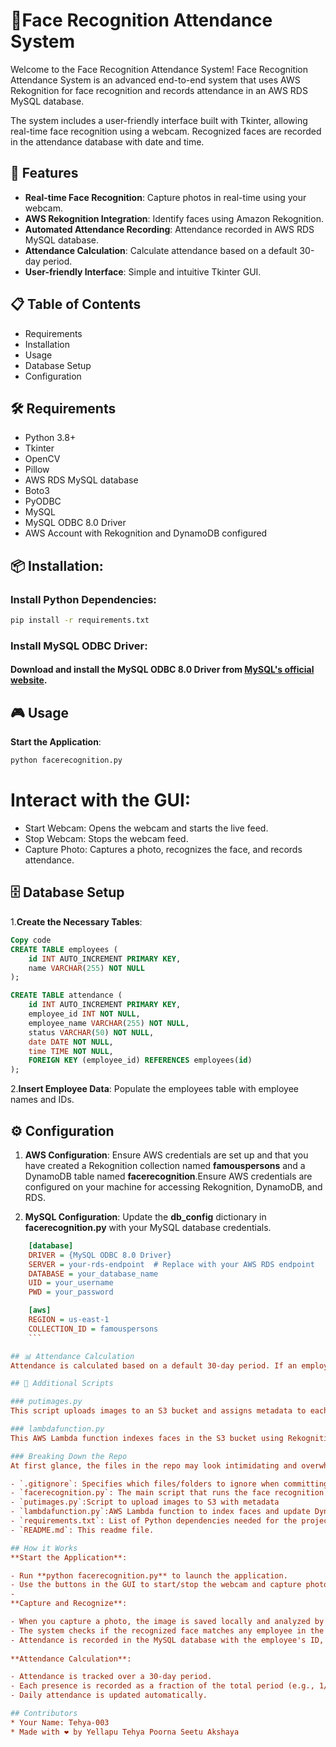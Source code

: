 # 📸Face Recognition Attendance System
 Welcome to the Face Recognition Attendance System! Face Recognition Attendance System is an advanced end-to-end system that uses AWS Rekognition for face recognition and records attendance in an AWS RDS MySQL database.

The system includes a user-friendly interface built with Tkinter, allowing real-time face recognition using a webcam. Recognized faces are recorded in the attendance database with date and time.

## 🚀 Features
- **Real-time Face Recognition**: Capture photos in real-time using your webcam.
- **AWS Rekognition Integration**: Identify faces using Amazon Rekognition.
- **Automated Attendance Recording**: Attendance recorded in AWS RDS MySQL database.
- **Attendance Calculation**: Calculate attendance based on a default 30-day period.
- **User-friendly Interface**: Simple and intuitive Tkinter GUI.

## 📋 Table of Contents
- Requirements
- Installation
- Usage
- Database Setup
- Configuration
  
## 🛠 Requirements
- Python 3.8+
- Tkinter
- OpenCV
- Pillow
- AWS RDS MySQL database
- Boto3
- PyODBC
- MySQL
- MySQL ODBC 8.0 Driver
- AWS Account with Rekognition and DynamoDB configured

## 📦 Installation:

### Install Python Dependencies:

```bash
pip install -r requirements.txt
```

### Install MySQL ODBC Driver:
 #### Download and install the MySQL ODBC 8.0 Driver from [**MySQL's official website**](https://dev.mysql.com/downloads/connector/odbc/).

## 🎮 Usage
**Start the Application**:

```bash
python facerecognition.py
```

# Interact with the GUI:

- Start Webcam: Opens the webcam and starts the live feed.
- Stop Webcam: Stops the webcam feed.
- Capture Photo: Captures a photo, recognizes the face, and records attendance.

## 🗄️ Database Setup
 1.**Create the Necessary Tables**:
```sql
Copy code
CREATE TABLE employees (
    id INT AUTO_INCREMENT PRIMARY KEY,
    name VARCHAR(255) NOT NULL
);

CREATE TABLE attendance (
    id INT AUTO_INCREMENT PRIMARY KEY,
    employee_id INT NOT NULL,
    employee_name VARCHAR(255) NOT NULL,
    status VARCHAR(50) NOT NULL,
    date DATE NOT NULL,
    time TIME NOT NULL,
    FOREIGN KEY (employee_id) REFERENCES employees(id)
);
```
 2.**Insert Employee Data**:
Populate the employees table with employee names and IDs.

## ⚙️ Configuration
 1. **AWS Configuration**:
Ensure AWS credentials are set up and that you have created a Rekognition collection named **famouspersons** and a DynamoDB table named **facerecognition**.Ensure AWS credentials are configured on your machine for accessing Rekognition, DynamoDB, and RDS.

 2. **MySQL Configuration**:
Update the **db_config** dictionary in **facerecognition.py** with your MySQL database credentials.
```ini
    [database]
    DRIVER = {MySQL ODBC 8.0 Driver}
    SERVER = your-rds-endpoint  # Replace with your AWS RDS endpoint
    DATABASE = your_database_name
    UID = your_username
    PWD = your_password

    [aws]
    REGION = us-east-1
    COLLECTION_ID = famouspersons
    ```

## 📊 Attendance Calculation
Attendance is calculated based on a default 30-day period. If an employee is present, their attendance is recorded as a fraction (e.g., 1/30) and updated each day they are recognized.

## 📂 Additional Scripts

### putimages.py
This script uploads images to an S3 bucket and assigns metadata to each image.

### lambdafunction.py
This AWS Lambda function indexes faces in the S3 bucket using Rekognition and updates a DynamoDB table with the face ID and full name.

### Breaking Down the Repo
At first glance, the files in the repo may look intimidating and overwhelming. To avoid that, here is a quick guide:

- `.gitignore`: Specifies which files/folders to ignore when committing.
- `facerecognition.py`: The main script that runs the face recognition and attendance system.
- `putimages.py`:Script to upload images to S3 with metadata
- `lambdafunction.py`:AWS Lambda function to index faces and update DynamoDB.
- `requirements.txt`: List of Python dependencies needed for the project.
- `README.md`: This readme file.

## How it Works
**Start the Application**:

- Run **python facerecognition.py** to launch the application.
- Use the buttons in the GUI to start/stop the webcam and capture photos.
- 
**Capture and Recognize**:

- When you capture a photo, the image is saved locally and analyzed by AWS Rekognition.
- The system checks if the recognized face matches any employee in the database.
- Attendance is recorded in the MySQL database with the employee's ID, name, status, date, and time.
  
**Attendance Calculation**:

- Attendance is tracked over a 30-day period.
- Each presence is recorded as a fraction of the total period (e.g., 1/30).
- Daily attendance is updated automatically.

## Contributors
* Your Name: Tehya-003
* Made with ❤️ by Yellapu Tehya Poorna Seetu Akshaya
